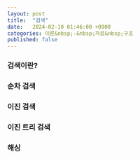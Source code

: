 ```yaml
---
layout: post
title:  "검색"
date:   2024-02-10 01:46:00 +0900
categories: 이론&nbsp;-&nbsp;자료&nbsp;구조
published: false
---
```


### 검색이란?

### 순차 검색

### 이진 검색

### 이진 트리 검색

### 해싱